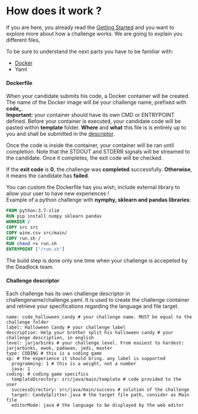 # How does it work ?
If you are here, you already read the [Getting Started](/#getting-started) and you want to explore more about how a challenge works.
We are going to explain you different files, 


To be sure to understand the next parts you have to be familiar with:

* [Docker](https://www.docker.com/)
* Yaml

#### Dockerfile
When your candidate submits his code, a Docker container will be created.
The name of the Docker image will be your challenge name, prefixed with **code_**.  
**Important:** your container should have its own CMD or ENTRYPOINT defined.
Before your container is executed, your candidate code will be pasted within **template** folder.
**Where** and **what** this file is is entirely up to you and shall be submitted in the [descriptor](#challenge-descriptor).

Once the code is inside the container, your container will be ran until completion.
Note that the STDOUT and STDERR signals will be streamed to the candidate.
Once it completes, the exit code will be checked.

If the **exit code** is **0**, the challenge was **completed** successfully.
**Otherwise**, it means the candidate has **failed**.

You can custom the Dockerfile has you wish, include external library to allow your user to have new experiences !  
Example of a python challenge with **nymphy, sklearn and pandas libraries**:  
```Dockerfile
FROM python:3.7-slim
RUN pip install numpy sklearn pandas
WORKDIR /
COPY src src
COPY wine.csv src/main/
COPY run.sh /
RUN chmod +x run.sh
ENTRYPOINT ["/run.sh"]
```
The build step is done only one time when your challenge is accepeted by the Deadlock team.


#### Challenge descriptor
Each challenge has its own challenge descriptor in challengename/challenge.yaml.
It is used to create the challenge container and retrieve your specifications regarding the language and file target.

```
name: code_halloween_candy # your challenge name. MUST be equal to the challenge folder
label: Halloween Candy # your challenge label
description: Help your brother split his halloween candy # your challenge description, in english
level: jarjarbinks # your challenge level. From easiest to hardest: jarjarbinks, ewok, padawan, jedi, master
type: CODING # this is a coding game
xp: # the experience it should bring. any label is supported
  programming: 1 # this is a weight, not a number
  java: 1
coding: # coding game specifics
  templateDirectory: src/java/main/template # code provided to the user
  successDirectory: src/java/main/success # solution of the challenge
  target: CandySplitter.java # the target file path, consider as Main file
  editorMode: java # the language to be displayed by the web editor
```